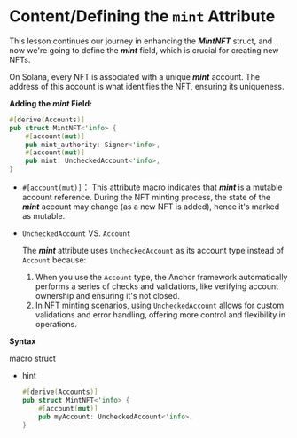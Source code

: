 # Content/**Defining the `mint` Attribute**

This lesson continues our journey in enhancing the ***MintNFT*** struct, and now we're going to define the ***mint*** field, which is crucial for creating new NFTs.

On Solana, every NFT is associated with a unique ***mint*** account. The address of this account is what identifies the NFT, ensuring its uniqueness.

**Adding the *mint* Field:**

```rust
#[derive(Accounts)]
pub struct MintNFT<'info> {
    #[account(mut)]
    pub mint_authority: Signer<'info>,
    #[account(mut)]
    pub mint: UncheckedAccount<'info>,
}
```

- `#[account(mut)]`： This attribute macro indicates that ***mint*** is a mutable account reference. During the NFT minting process, the state of the ***mint*** account may change (as a new NFT is added), hence it's marked as mutable.
- `UncheckedAccount` VS. `Account`
    
    The ***mint*** attribute uses `UncheckedAccount` as its account type instead of `Account` because:
    
    1. When you use the `Account` type, the Anchor framework automatically performs a series of checks and validations, like verifying account ownership and ensuring it's not closed.
    2.  In NFT minting scenarios, using `UncheckedAccount` allows for custom validations and error handling, offering more control and flexibility in operations.

**Syntax** 

macro struct

- hint
    
    ```rust
    #[derive(Accounts)]
    pub struct MintNFT<'info> {
        #[account(mut)]
        pub myAccount: UncheckedAccount<'info>,
    }
    ```